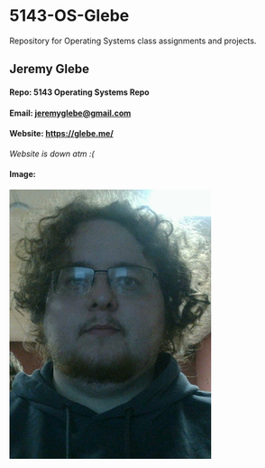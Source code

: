 # 5143-OS-Glebe
Repository for Operating Systems class assignments and projects.

## Jeremy Glebe
#### Repo: 5143 Operating Systems Repo
#### Email: jeremyglebe@gmail.com
#### Website: https://glebe.me/
*Website is down atm :(*
#### Image:
![Literally Me](./jglebe.jpg)